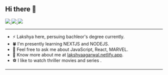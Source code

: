 ## Hi there 👋

<p>
  <a href="https://stackoverflow.com/users/21215843/lakshya-agarwal">
    <img src="https://img.shields.io/badge/-@Lakshya-f48024?style=flat-square&labelColor=f48024&logo=stackoverflow&logoColor=white&link=https://stackoverflow.com/users/21215843/lakshya-agarwal">
   <a/>
  <a href="https://www.linkedin.com/in/lakshya6378/">
    <img src="https://img.shields.io/badge/-lakshya6378-blue?style=flat-square&logo=Linkedin&logoColor=white&link=https://www.linkedin.com/in/lakshya6378/">
  <a/>
   <a href="mailto:agarwallakshya99@gmail.com">
    <img src="https://img.shields.io/badge/-agarwallakshya99@gmail.com-c14438?style=flat-square&logo=Gmail&logoColor=white&link=mailto:agarwallakshya99@gmail.com">
   <a/>
</p>

     
-------

-  ⚡ Lakshya here, persuing bachleor's degree currently. 
-  🍀 I'm presently learning NEXTJS and NODEJS.
-  💭 Feel free to ask me about JavaScript, React, MARVEL.
-  🍎 Know more about me at [lakshyaagarwal.netlify.app](https://lakshyaagarwal.netlify.app/).
-  ⚽ I like to watch thriller movies and series .

-------
